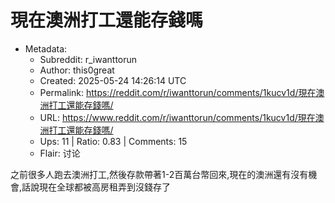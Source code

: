 # 現在澳洲打工還能存錢嗎

- Metadata:
  - Subreddit: r_iwanttorun
  - Author: this0great
  - Created: 2025-05-24 14:26:14 UTC
  - Permalink: https://reddit.com/r/iwanttorun/comments/1kucv1d/現在澳洲打工還能存錢嗎/
  - URL: https://www.reddit.com/r/iwanttorun/comments/1kucv1d/現在澳洲打工還能存錢嗎/
  - Ups: 11 | Ratio: 0.83 | Comments: 15
  - Flair: 讨论


之前很多人跑去澳洲打工,然後存款帶著1-2百萬台幣回來,現在的澳洲還有沒有機會,話說現在全球都被高房租弄到沒錢存了

